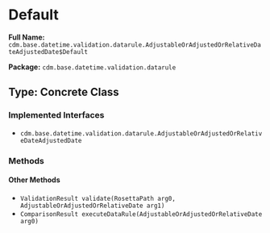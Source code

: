 # Default

**Full Name:** `cdm.base.datetime.validation.datarule.AdjustableOrAdjustedOrRelativeDateAdjustedDate$Default`

**Package:** `cdm.base.datetime.validation.datarule`

## Type: Concrete Class

### Implemented Interfaces

- `cdm.base.datetime.validation.datarule.AdjustableOrAdjustedOrRelativeDateAdjustedDate`

### Methods

#### Other Methods

- `ValidationResult validate(RosettaPath arg0, AdjustableOrAdjustedOrRelativeDate arg1)`
- `ComparisonResult executeDataRule(AdjustableOrAdjustedOrRelativeDate arg0)`

